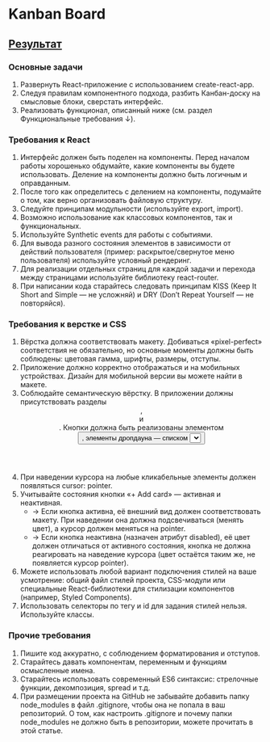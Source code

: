 # Kanban Board
## [Результат]()

### Основные задачи
1. Развернуть React-приложение с использованием create-react-app.
2. Следуя правилам компонентного подхода, разбить Канбан-доску на смысловые блоки, сверстать интерфейс.
3. Реализовать функционал, описанный ниже (см. раздел Функциональные требования ↓).

### Требования к React
1. Интерфейс должен быть поделен на компоненты. Перед началом работы хорошенько обдумайте, какие компоненты вы будете использовать. Деление на компоненты должно быть логичным и оправданным.
2. После того как определитесь с делением на компоненты, подумайте о том, как верно организовать файловую структуру.
3. Следуйте принципам модульности (используйте export, import).
4. Возможно использование как классовых компонентов, так и функциональных.
5. Используйте Synthetic events для работы с событиями.
6. Для вывода разного состояния элементов в зависимости от действий пользователя (пример: раскрытое/свернутое меню пользователя) используйте условный рендеринг.
7. Для реализации отдельных страниц для каждой задачи и перехода между страницами используйте библиотеку react-router.
8. При написании кода старайтесь следовать принципам KISS (Keep It Short and Simple — не усложняй) и DRY (Don’t Repeat Yourself — не повторяйся).

### Требования к верстке и CSS
1. Вёрстка должна соответствовать макету. Добиваться «pixel-perfect» соответствия не обязательно, но основные моменты должны быть соблюдены: цветовая гамма, шрифты, размеры, отступы.
2. Приложение должно корректно отображаться и на мобильных устройствах. Дизайн для мобильной версии вы можете найти в макете.
3. Соблюдайте семантическую вёрстку. В приложении должны присутствовать разделы <header>, <main> и <footer>. Кнопки должна быть реализованы элементом <button>, элементы дропдауна — списком <select> и так далее.
4. При наведении курсора на любые кликабельные элементы должен появляться cursor: pointer.
5. Учитывайте состояния кнопки «+ Add card» — активная и неактивная.
   - → Если кнопка активна, её внешний вид должен соответствовать макету. При наведении она должна подсвечиваться (менять цвет), а курсор должен меняться на pointer.
   - → Если кнопка неактивна (назначен атрибут disabled), её цвет должен отличаться от активного состояния, кнопка не должна реагировать на наведение курсора (цвет остаётся таким же, не появляется курсор pointer).
6. Можете использовать любой вариант подключения стилей на ваше усмотрение: общий файл стилей проекта, CSS-модули или специальные React-библиотеки для стилизации компонентов (например, Styled Components).
7. Использовать селекторы по тегу и id для задания стилей нельзя. Используйте классы. 

### Прочие требования
1. Пишите код аккуратно, с соблюдением форматирования и отступов.
2. Старайтесь давать компонентам, переменным и функциям осмысленные имена.
3. Старайтесь использовать современный ES6 синтаксис: стрелочные функции, декомпозиция, spread и т.д.
4. При размещении проекта на GitHub не забывайте добавить папку node_modules в файл .gitignore, чтобы она не попала в ваш репозиторий. О том, как настроить .gitignore и почему папки node_modules не должно быть в репозитории, можете прочитать в этой статье.